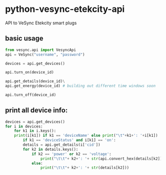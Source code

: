 # python-vesync-etekcity-api
API to VeSync Etekcity smart plugs

## basic usage
```python
from vesync.api import VesyncApi
api = VeSync("username", "password")

devices = api.get_devices()

api.turn_on(device_id)

api.get_details(device_id)\
api.get_energy(device_id) # building out different time windows soon

api.turn_off(device_id)
```
## print all device info:
```python
devices = api.get_devices()
for i in devices:
    for k1 in i.keys():
	print(i[k1]) if k1 == 'deviceName' else print("\t"+k1+': '+i[k1])
        if k1 == 'deviceStatus' and i[k1] == 'on':
        details = api.get_details(i['cid'])
        for k2 in details.keys():
            if k2 == 'power' or k2 == 'voltage':
                print("\t\t"+ k2+': '+ str(api.convert_hex(details[k2])))
            else:
                print("\t\t"+ k2+': '+ str(details[k2]))
```
